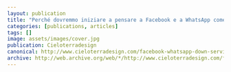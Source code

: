 ```yaml
---
layout: publication
title: "Perché dovremmo iniziare a pensare a Facebook e a WhatsApp come a un servizio pubblico"
categories: [publications, articles]
tags: []
image: assets/images/cover.jpg
publication: Cieloterradesign
canonical: http://www.cieloterradesign.com/facebook-whatsapp-down-servizio-pubblico/
archive: http://web.archive.org/web/*/http://www.cieloterradesign.com/facebook-whatsapp-down-servizio-pubblico/
---
```

